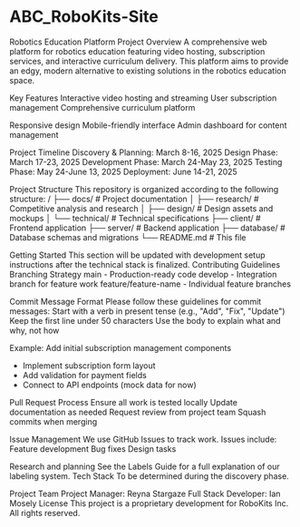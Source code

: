 # ABC_RoboKits-Site
Robotics Education Platform
Project Overview
A comprehensive web platform for robotics education featuring video hosting, subscription services, and interactive curriculum delivery. This platform aims to provide an edgy, modern alternative to existing solutions in the robotics education space.

Key Features
Interactive video hosting and streaming
User subscription management
Comprehensive curriculum platform

Responsive design
Mobile-friendly interface
Admin dashboard for content management

Project Timeline
Discovery & Planning: March 8-16, 2025
Design Phase: March 17-23, 2025
Development Phase: March 24-May 23, 2025
Testing Phase: May 24-June 13, 2025
Deployment: June 14-21, 2025

Project Structure
This repository is organized according to the following structure:
/
├── docs/               # Project documentation
│   ├── research/       # Competitive analysis and research
│   ├── design/         # Design assets and mockups
│   └── technical/      # Technical specifications
├── client/             # Frontend application
├── server/             # Backend application
├── database/           # Database schemas and migrations
└── README.md           # This file

Getting Started
This section will be updated with development setup instructions after the technical stack is finalized.
Contributing Guidelines
Branching Strategy
main - Production-ready code
develop - Integration branch for feature work
feature/feature-name - Individual feature branches

Commit Message Format
Please follow these guidelines for commit messages:
Start with a verb in present tense (e.g., "Add", "Fix", "Update")
Keep the first line under 50 characters
Use the body to explain what and why, not how

Example:
Add initial subscription management components

- Implement subscription form layout
- Add validation for payment fields
- Connect to API endpoints (mock data for now)

Pull Request Process
Ensure all work is tested locally
Update documentation as needed
Request review from project team
Squash commits when merging

Issue Management
We use GitHub Issues to track work. Issues include:
Feature development
Bug fixes
Design tasks

Research and planning
See the Labels Guide for a full explanation of our labeling system.
Tech Stack
To be determined during the discovery phase.

Project Team
Project Manager: Reyna Stargaze
Full Stack Developer: Ian Mosely
License
This project is a proprietary development for RoboKits Inc. All rights reserved.

